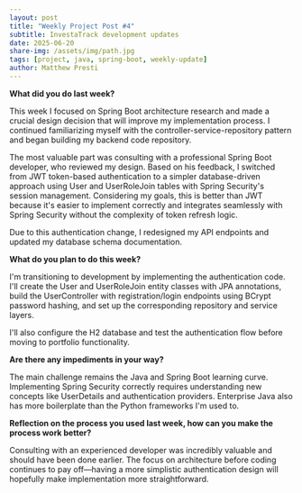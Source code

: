 ```yaml
---
layout: post
title: "Weekly Project Post #4"
subtitle: InvestaTrack development updates
date: 2025-06-20
share-img: /assets/img/path.jpg
tags: [project, java, spring-boot, weekly-update]
author: Matthew Presti
---
```





**What did you do last week?**

This week I focused on Spring Boot architecture research and made a crucial design decision that will improve my implementation process. I continued familiarizing myself with the controller-service-repository pattern and began building my backend code repository.

The most valuable part was consulting with a professional Spring Boot developer, who reviewed my design. Based on his feedback, I switched from JWT token-based authentication to a simpler database-driven approach using User and UserRoleJoin tables with Spring Security's session management. Considering my goals, this is better than JWT because it's easier to implement correctly and integrates seamlessly with Spring Security without the complexity of token refresh logic.

Due to this authentication change, I redesigned my API endpoints and updated my database schema documentation.

**What do you plan to do this week?**

I'm transitioning to development by implementing the authentication code. I'll create the User and UserRoleJoin entity classes with JPA annotations, build the UserController with registration/login endpoints using BCrypt password hashing, and set up the corresponding repository and service layers.

I'll also configure the H2 database and test the authentication flow before moving to portfolio functionality.

**Are there any impediments in your way?**

The main challenge remains the Java and Spring Boot learning curve. Implementing Spring Security correctly requires understanding new concepts like UserDetails and authentication providers. Enterprise Java also has more boilerplate than the Python frameworks I'm used to.

**Reflection on the process you used last week, how can you make the process work better?**

Consulting with an experienced developer was incredibly valuable and should have been done earlier. The focus on architecture before coding continues to pay off—having a more simplistic authentication design will hopefully make implementation more straightforward.
